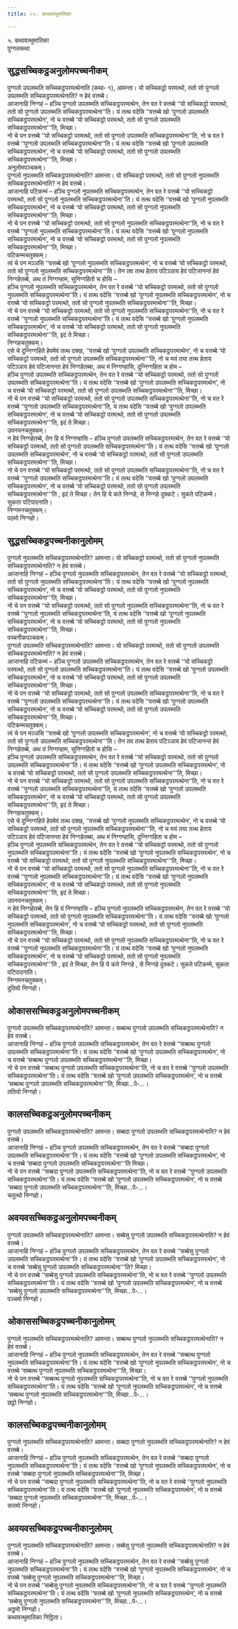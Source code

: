 ```yaml
---
title: ०५. कथावत्थुमातिका

---
```

५. कथावत्थुमातिका  
पुग्गलकथा  


## सुद्धसच्‍चिकट्ठअनुलोमपच्‍चनीकम्

पुग्गलो उपलब्भति सच्‍चिकट्ठपरमत्थेनाति (कथा॰ १), आमन्ता। यो सच्‍चिकट्ठो परमत्थो, ततो सो पुग्गलो उपलब्भति सच्‍चिकट्ठपरमत्थेनाति? न हेवं वत्तब्बे।  
आजानाहि निग्गहं – हञ्‍चि पुग्गलो उपलब्भति सच्‍चिकट्ठपरमत्थेन, तेन वत रे वत्तब्बे ‘‘यो सच्‍चिकट्ठो परमत्थो, ततो सो पुग्गलो उपलब्भति सच्‍चिकट्ठपरमत्थेना’’ति। यं तत्थ वदेसि ‘‘वत्तब्बे खो ‘पुग्गलो उपलब्भति सच्‍चिकट्ठपरमत्थेन’, नो च वत्तब्बे ‘यो सच्‍चिकट्ठो परमत्थो, ततो सो पुग्गलो उपलब्भति सच्‍चिकट्ठपरमत्थेना’’’ति, मिच्छा।  
नो चे पन वत्तब्बे ‘‘यो सच्‍चिकट्ठो परमत्थो, ततो सो पुग्गलो उपलब्भति सच्‍चिकट्ठपरमत्थेना’’ति, नो च वत रे वत्तब्बे ‘‘पुग्गलो उपलब्भति सच्‍चिकट्ठपरमत्थेना’’ति। यं तत्थ वदेसि ‘‘वत्तब्बे खो ‘पुग्गलो उपलब्भति सच्‍चिकट्ठपरमत्थेन’, नो च वत्तब्बे ‘यो सच्‍चिकट्ठो परमत्थो, ततो सो पुग्गलो उपलब्भति सच्‍चिकट्ठपरमत्थेना’’’ति, मिच्छा।  
अनुलोमपञ्‍चकम्।  
पुग्गलो नुपलब्भति सच्‍चिकट्ठपरमत्थेनाति? आमन्ता। यो सच्‍चिकट्ठो परमत्थो, ततो सो पुग्गलो नुपलब्भति सच्‍चिकट्ठपरमत्थेनाति? न हेवं वत्तब्बे।  
आजानाहि पटिकम्मं – हञ्‍चि पुग्गलो नुपलब्भति सच्‍चिकट्ठपरमत्थेन, तेन वत रे वत्तब्बे ‘‘यो सच्‍चिकट्ठो परमत्थो, ततो सो पुग्गलो नुपलब्भति सच्‍चिकट्ठपरमत्थेना’’ति। यं तत्थ वदेसि ‘‘वत्तब्बे खो ‘पुग्गलो नुपलब्भति सच्‍चिकट्ठपरमत्थेन’, नो च वत्तब्बे ‘यो सच्‍चिकट्ठो परमत्थो, ततो सो पुग्गलो नुपलब्भति सच्‍चिकट्ठपरमत्थेना’’’ति, मिच्छा।  
नो चे पन वत्तब्बे ‘‘यो सच्‍चिकट्ठो परमत्थो, ततो सो पुग्गलो नुपलब्भति सच्‍चिकट्ठपरमत्थेना’’ति, नो च वत रे वत्तब्बे ‘‘पुग्गलो नुपलब्भति सच्‍चिकट्ठपरमत्थेना’’ति। यं तत्थ वदेसि ‘‘वत्तब्बे खो ‘पुग्गलो नुपलब्भति सच्‍चिकट्ठपरमत्थेन’, नो च वत्तब्बे ‘यो सच्‍चिकट्ठो परमत्थो, ततो सो पुग्गलो नुपलब्भति सच्‍चिकट्ठपरमत्थेना’’’ति, मिच्छा।  
पटिकम्मचतुक्‍कम्।  
त्वं चे पन मञ्‍ञसि ‘‘वत्तब्बे खो ‘पुग्गलो नुपलब्भति सच्‍चिकट्ठपरमत्थेन’, नो च वत्तब्बे ‘यो सच्‍चिकट्ठो परमत्थो, ततो सो पुग्गलो नुपलब्भति सच्‍चिकट्ठपरमत्थेना’’’ति। तेन तव तत्थ हेताय पटिञ्‍ञाय हेवं पटिजानन्तं हेवं निग्गहेतब्बे, अथ तं निग्गण्हाम, सुनिग्गहितो च होसि –  
हञ्‍चि पुग्गलो नुपलब्भति सच्‍चिकट्ठपरमत्थेन, तेन वत रे वत्तब्बे ‘‘यो सच्‍चिकट्ठो परमत्थो, ततो सो पुग्गलो नुपलब्भति सच्‍चिकट्ठपरमत्थेना’’ति। यं तत्थ वदेसि ‘‘वत्तब्बे खो ‘पुग्गलो नुपलब्भति सच्‍चिकट्ठपरमत्थेन’, नो च वत्तब्बे ‘यो सच्‍चिकट्ठो परमत्थो, ततो सो पुग्गलो नुपलब्भति सच्‍चिकट्ठपरमत्थेना’’’ति, मिच्छा।  
नो चे पन वत्तब्बे ‘‘यो सच्‍चिकट्ठो परमत्थो, ततो सो पुग्गलो नुपलब्भति सच्‍चिकट्ठपरमत्थेना’’ति, नो च वत रे वत्तब्बे ‘‘पुग्गलो नुपलब्भति सच्‍चिकट्ठपरमत्थेना’’ति। यं तत्थ वदेसि ‘‘वत्तब्बे खो ‘पुग्गलो नुपलब्भति सच्‍चिकट्ठपरमत्थेन’, नो च वत्तब्बे ‘यो सच्‍चिकट्ठो परमत्थो, ततो सो पुग्गलो नुपलब्भति सच्‍चिकट्ठपरमत्थेना’’’ति, इदं ते मिच्छा।  
निग्गहचतुक्‍कम्।  
एसे चे दुन्‍निग्गहिते हेवमेवं तत्थ दक्ख, ‘‘वत्तब्बे खो ‘पुग्गलो उपलब्भति सच्‍चिकट्ठपरमत्थेन’, नो च वत्तब्बे ‘यो सच्‍चिकट्ठो परमत्थो, ततो सो पुग्गलो उपलब्भति सच्‍चिकट्ठपरमत्थेना’’’ति, नो च मयं तया तत्थ हेताय पटिञ्‍ञाय हेवं पटिजानन्ता हेवं निग्गहेतब्बा, अथ मं निग्गण्हासि, दुन्‍निग्गहिता च होम –  
हञ्‍चि पुग्गलो उपलब्भति सच्‍चिकट्ठपरमत्थेन, तेन वत रे वत्तब्बे ‘‘यो सच्‍चिकट्ठो परमत्थो, ततो सो पुग्गलो उपलब्भति सच्‍चिकट्ठपरमत्थेना’’ति। यं तत्थ वदेसि ‘‘वत्तब्बे खो ‘पुग्गलो उपलब्भति सच्‍चिकट्ठपरमत्थेन’, नो च वत्तब्बे ‘यो सच्‍चिकट्ठो परमत्थो, ततो सो पुग्गलो उपलब्भति सच्‍चिकट्ठपरमत्थेना’’’ति, मिच्छा।  
नो चे पन वत्तब्बे ‘‘यो सच्‍चिकट्ठो परमत्थो, ततो सो पुग्गलो उपलब्भति सच्‍चिकट्ठपरमत्थेना’’ति, नो च वत रे वत्तब्बे ‘‘पुग्गलो उपलब्भति सच्‍चिकट्ठपरमत्थेना’’ति, यं तत्थ वदेसि ‘‘वत्तब्बे खो ‘पुग्गलो उपलब्भति सच्‍चिकट्ठपरमत्थेन’, नो च वत्तब्बे ‘यो सच्‍चिकट्ठो परमत्थो, ततो सो पुग्गलो उपलब्भति सच्‍चिकट्ठपरमत्थेना’’’ति, इदं ते मिच्छा।  
उपनयनचतुक्‍कम्।  
न हेवं निग्गहेतब्बे, तेन हि यं निग्गण्हासि – हञ्‍चि पुग्गलो उपलब्भति सच्‍चिकट्ठपरमत्थेन, तेन वत रे वत्तब्बे ‘‘यो सच्‍चिकट्ठो परमत्थो, ततो सो पुग्गलो उपलब्भति सच्‍चिकट्ठपरमत्थेना’’ति। यं तत्थ वदेसि ‘‘वत्तब्बे खो ‘पुग्गलो उपलब्भति सच्‍चिकट्ठपरमत्थेन’, नो च वत्तब्बे ‘यो सच्‍चिकट्ठो परमत्थो, ततो सो पुग्गलो उपलब्भति सच्‍चिकट्ठपरमत्थेना’’’ति, मिच्छा।  
नो चे पन वत्तब्बे ‘‘यो सच्‍चिकट्ठो परमत्थो, ततो सो पुग्गलो उपलब्भति सच्‍चिकट्ठपरमत्थेना’’ति, नो च वत रे वत्तब्बे ‘‘पुग्गलो उपलब्भति सच्‍चिकट्ठपरमत्थेना’’ति। यं तत्थ वदेसि ‘‘वत्तब्बे खो ‘पुग्गलो उपलब्भति सच्‍चिकट्ठपरमत्थेन’, नो च वत्तब्बे ‘यो सच्‍चिकट्ठो परमत्थो, ततो सो पुग्गलो उपलब्भति सच्‍चिकट्ठपरमत्थेना’’’ति , इदं ते मिच्छा। तेन हि ये कते निग्गहे, से निग्गहे दुक्‍कटे। सुकते पटिकम्मे। सुकता पटिपादनाति।  
निग्गमनचतुक्‍कम्।  
पठमो निग्गहो।  


## सुद्धसच्‍चिकट्ठपच्‍चनीकानुलोमम्

पुग्गलो नुपलब्भति सच्‍चिकट्ठपरमत्थेनाति? आमन्ता। यो सच्‍चिकट्ठो परमत्थो, ततो सो पुग्गलो नुपलब्भति सच्‍चिकट्ठपरमत्थेनाति? न हेवं वत्तब्बे।  
आजानाहि निग्गहं – हञ्‍चि पुग्गलो नुपलब्भति सच्‍चिकट्ठपरमत्थेन, तेन वत रे वत्तब्बे ‘‘यो सच्‍चिकट्ठो परमत्थो, ततो सो पुग्गलो नुपलब्भति सच्‍चिकट्ठपरमत्थेना’’ति। यं तत्थ वदेसि ‘‘वत्तब्बे खो ‘पुग्गलो नुपलब्भति सच्‍चिकट्ठपरमत्थेन’, नो च वत्तब्बे ‘यो सच्‍चिकट्ठो परमत्थो, ततो सो पुग्गलो नुपलब्भति सच्‍चिकट्ठपरमत्थेना’’’ति, मिच्छा।  
नो चे पन वत्तब्बे ‘‘यो सच्‍चिकट्ठो परमत्थो, ततो सो पुग्गलो नुपलब्भति सच्‍चिकट्ठपरमत्थेना’’ति, नो च वत रे वत्तब्बे ‘‘पुग्गलो नुपलब्भति सच्‍चिकट्ठपरमत्थेना’’ति, यं तत्थ वदेसि ‘‘वत्तब्बे खो ‘पुग्गलो नुपलब्भति सच्‍चिकट्ठपरमत्थेन’, नो च वत्तब्बे ‘यो सच्‍चिकट्ठो परमत्थो, ततो सो पुग्गलो नुपलब्भति सच्‍चिकट्ठपरमत्थेना’’’ति, मिच्छा।  
पच्‍चनीकपञ्‍चकम्।  
पुग्गलो उपलब्भति सच्‍चिकट्ठपरमत्थेनाति? आमन्ता। यो सच्‍चिकट्ठो परमत्थो, ततो सो पुग्गलो उपलब्भति सच्‍चिकट्ठपरमत्थेनाति? न हेवं वत्तब्बे।  
आजानाहि पटिकम्मं – हञ्‍चि पुग्गलो उपलब्भति सच्‍चिकट्ठपरमत्थेन, तेन वत रे वत्तब्बे ‘‘यो सच्‍चिकट्ठो परमत्थो, ततो सो पुग्गलो उपलब्भति सच्‍चिकट्ठपरमत्थेना’’ति। यं तत्थ वदेसि ‘‘वत्तब्बे खो ‘पुग्गलो उपलब्भति सच्‍चिकट्ठपरमत्थेन’, नो च वत्तब्बे ‘यो सच्‍चिकट्ठो परमत्थो, ततो सो पुग्गलो उपलब्भति सच्‍चिकट्ठपरमत्थेना’’’ति, मिच्छा।  
नो चे पन वत्तब्बे ‘‘यो सच्‍चिकट्ठो परमत्थो, ततो सो पुग्गलो उपलब्भति सच्‍चिकट्ठपरमत्थेना’’ति, नो च वत रे वत्तब्बे ‘‘पुग्गलो उपलब्भति सच्‍चिकट्ठपरमत्थेना’’ति। यं तत्थ वदेसि ‘‘वत्तब्बे खो ‘पुग्गलो उपलब्भति सच्‍चिकट्ठपरमत्थेन’, नो च वत्तब्बे ‘यो सच्‍चिकट्ठो परमत्थो, ततो सो पुग्गलो उपलब्भति सच्‍चिकट्ठपरमत्थेना’’’ति, मिच्छा।  
पटिकम्मचतुक्‍कम्।  
त्वं चे पन मञ्‍ञसि ‘‘वत्तब्बे खो ‘पुग्गलो उपलब्भति सच्‍चिकट्ठपरमत्थेन’, नो च वत्तब्बे ‘यो सच्‍चिकट्ठो परमत्थो, ततो सो पुग्गलो उपलब्भति सच्‍चिकट्ठपरमत्थेना’’’ति। तेन तव तत्थ हेताय पटिञ्‍ञाय हेवं पटिजानन्तं हेवं निग्गहेतब्बे, अथ तं निग्गण्हाम, सुनिग्गहितो च होसि –  
हञ्‍चि पुग्गलो उपलब्भति सच्‍चिकट्ठपरमत्थेन, तेन वत रे वत्तब्बे ‘‘यो सच्‍चिकट्ठो परमत्थो, ततो सो पुग्गलो उपलब्भति सच्‍चिकट्ठपरमत्थेना’’ति। यं तत्थ वदेसि ‘‘वत्तब्बे खो ‘पुग्गलो उपलब्भति सच्‍चिकट्ठपरमत्थेन’, नो च वत्तब्बे ‘यो सच्‍चिकट्ठो परमत्थो, ततो सो पुग्गलो उपलब्भति सच्‍चिकट्ठपरमत्थेना’’’ति, मिच्छा।  
नो चे पन वत्तब्बे ‘‘यो सच्‍चिकट्ठो परमत्थो, ततो सो पुग्गलो उपलब्भति सच्‍चिकट्ठपरमत्थेना’’ति, नो च वत रे वत्तब्बे ‘‘पुग्गलो उपलब्भति सच्‍चिकट्ठपरमत्थेना’’ति, यं तत्थ वदेसि ‘‘वत्तब्बे खो ‘पुग्गलो उपलब्भति सच्‍चिकट्ठपरमत्थेन’, नो च वत्तब्बे ‘यो सच्‍चिकट्ठो परमत्थो, ततो सो पुग्गलो उपलब्भति सच्‍चिकट्ठपरमत्थेना’’’ति, इदं ते मिच्छा।  
निग्गहचतुक्‍कम्।  
एसे चे दुन्‍निग्गहिते हेवमेवं तत्थ दक्ख, ‘‘वत्तब्बे खो ‘पुग्गलो नुपलब्भति सच्‍चिकट्ठपरमत्थेन’, नो च वत्तब्बे ‘यो सच्‍चिकट्ठो परमत्थो, ततो सो पुग्गलो नुपलब्भति सच्‍चिकट्ठपरमत्थेना’’’ति, नो च मयं तया तत्थ हेताय पटिञ्‍ञाय हेवं पटिजानन्ता हेवं निग्गहेतब्बा, अथ मं निग्गण्हासि, दुन्‍निग्गहिता च होम –  
हञ्‍चि पुग्गलो नुपलब्भति सच्‍चिकट्ठपरमत्थेन, तेन वत रे वत्तब्बे ‘‘यो सच्‍चिकट्ठो परमत्थो, ततो सो पुग्गलो नुपलब्भति सच्‍चिकट्ठपरमत्थेना’’ति। यं तत्थ वदेसि ‘‘वत्तब्बे खो ‘पुग्गलो नुपलब्भति सच्‍चिकट्ठपरमत्थेन’, नो च वत्तब्बे ‘यो सच्‍चिकट्ठो परमत्थो, ततो सो पुग्गलो नुपलब्भति सच्‍चिकट्ठपरमत्थेना’’’ति, मिच्छा।  
नो चे पन वत्तब्बे ‘‘यो सच्‍चिकट्ठो परमत्थो, ततो सो पुग्गलो नुपलब्भति सच्‍चिकट्ठपरमत्थेना’’ति, नो च वत रे वत्तब्बे ‘‘पुग्गलो नुपलब्भति सच्‍चिकट्ठपरमत्थेना’’ति। यं तत्थ वदेसि ‘‘वत्तब्बे खो ‘पुग्गलो नुपलब्भति सच्‍चिकट्ठपरमत्थेन’, नो च वत्तब्बे ‘यो सच्‍चिकट्ठो परमत्थो, ततो सो पुग्गलो नुपलब्भति सच्‍चिकट्ठपरमत्थेना’’’ति, इदं ते मिच्छा।  
उपनयनचतुक्‍कम्।  
न हेवं निग्गहेतब्बे, तेन हि यं निग्गण्हासि – हञ्‍चि पुग्गलो नुपलब्भति सच्‍चिकट्ठपरमत्थेन, तेन वत रे वत्तब्बे ‘‘यो सच्‍चिकट्ठो परमत्थो, ततो सो पुग्गलो नुपलब्भति सच्‍चिकट्ठपरमत्थेना’’ति। यं तत्थ वदेसि ‘‘वत्तब्बे खो ‘पुग्गलो नुपलब्भति सच्‍चिकट्ठपरमत्थेन’, नो च वत्तब्बे ‘यो सच्‍चिकट्ठो परमत्थो, ततो सो पुग्गलो नुपलब्भति सच्‍चिकट्ठपरमत्थेना’’’ति, मिच्छा।  
नो चे पन वत्तब्बे ‘‘यो सच्‍चिकट्ठो परमत्थो, ततो सो पुग्गलो नुपलब्भति सच्‍चिकट्ठपरमत्थेना’’ति, नो च वत रे वत्तब्बे ‘‘पुग्गलो नुपलब्भति सच्‍चिकट्ठपरमत्थेना’’ति। यं तत्थ वदेसि ‘‘वत्तब्बे खो ‘पुग्गलो नुपलब्भति सच्‍चिकट्ठपरमत्थेन’, नो च वत्तब्बे ‘यो सच्‍चिकट्ठो परमत्थो, ततो सो पुग्गलो नुपलब्भति सच्‍चिकट्ठपरमत्थेना’’’ति , इदं ते मिच्छा, तेन हि ये कते निग्गहे , से निग्गहे दुक्‍कटे। सुकते पटिकम्मे, सुकता पटिपादनाति।  
निग्गमनचतुक्‍कम्।  
दुतियो निग्गहो।  


## ओकाससच्‍चिकट्ठअनुलोमपच्‍चनीकम्

पुग्गलो उपलब्भति सच्‍चिकट्ठपरमत्थेनाति? आमन्ता। सब्बत्थ पुग्गलो उपलब्भति सच्‍चिकट्ठपरमत्थेनाति? न हेवं वत्तब्बे।  
आजानाहि निग्गहं – हञ्‍चि पुग्गलो उपलब्भति सच्‍चिकट्ठपरमत्थेन, तेन वत रे वत्तब्बे ‘‘सब्बत्थ पुग्गलो उपलब्भति सच्‍चिकट्ठपरमत्थेना’’ति। यं तत्थ वदेसि ‘‘वत्तब्बे खो ‘पुग्गलो उपलब्भति सच्‍चिकट्ठपरमत्थेन’, नो च वत्तब्बे ‘सब्बत्थ पुग्गलो उपलब्भति सच्‍चिकट्ठपरमत्थेना’’’ति, मिच्छा।  
नो चे पन वत्तब्बे ‘‘सब्बत्थ पुग्गलो उपलब्भति सच्‍चिकट्ठपरमत्थेना’’ति, नो च वत रे वत्तब्बे ‘‘पुग्गलो उपलब्भति सच्‍चिकट्ठपरमत्थेना’’ति। यं तत्थ वदेसि ‘‘वत्तब्बे खो ‘पुग्गलो उपलब्भति सच्‍चिकट्ठपरमत्थेन’, नो च वत्तब्बे ‘सब्बत्थ पुग्गलो उपलब्भति सच्‍चिकट्ठपरमत्थेना’’’ति, मिच्छा…पे॰…।  
ततियो निग्गहो।  


## कालसच्‍चिकट्ठअनुलोमपच्‍चनीकम्

पुग्गलो उपलब्भति सच्‍चिकट्ठपरमत्थेनाति? आमन्ता। सब्बदा पुग्गलो उपलब्भति सच्‍चिकट्ठपरमत्थेनाति? न हेवं वत्तब्बे।  
आजानाहि निग्गहं – हञ्‍चि पुग्गलो उपलब्भति सच्‍चिकट्ठपरमत्थेन, तेन वत रे वत्तब्बे ‘‘सब्बदा पुग्गलो उपलब्भति सच्‍चिकट्ठपरमत्थेना’’ति। यं तत्थ वदेसि ‘‘वत्तब्बे खो ‘पुग्गलो उपलब्भति सच्‍चिकट्ठपरमत्थेन’, नो च वत्तब्बे ‘सब्बदा पुग्गलो उपलब्भति सच्‍चिकट्ठपरमत्थेना’’’ति मिच्छा।  
नो चे पन वत्तब्बे ‘‘सब्बदा पुग्गलो उपलब्भति सच्‍चिकट्ठपरमत्थेना’’ति, नो च वत रे वत्तब्बे ‘‘पुग्गलो उपलब्भति सच्‍चिकट्ठपरमत्थेना’’ति। यं तत्थ वदेसि ‘‘वत्तब्बे खो ‘पुग्गलो उपलब्भति सच्‍चिकट्ठपरमत्थेन’, नो च वत्तब्बे ‘सब्बदा पुग्गलो उपलब्भति सच्‍चिकट्ठपरमत्थेना’’’ति, मिच्छा…पे॰…।  
चतुत्थो निग्गहो।  


## अवयवसच्‍चिकट्ठअनुलोमपच्‍चनीकम्

पुग्गलो उपलब्भति सच्‍चिकट्ठपरमत्थेनाति? आमन्ता। सब्बेसु पुग्गलो उपलब्भति सच्‍चिकट्ठपरमत्थेनाति? न हेवं वत्तब्बे।  
आजानाहि निग्गहं – हञ्‍चि पुग्गलो उपलब्भति सच्‍चिकट्ठपरमत्थेन, तेन वत रे वत्तब्बे ‘‘सब्बेसु पुग्गलो उपलब्भति सच्‍चिकट्ठपरमत्थेना’’ति। यं तत्थ वदेसि ‘‘वत्तब्बे खो ‘पुग्गलो उपलब्भति सच्‍चिकट्ठपरमत्थेन’, नो च वत्तब्बे ‘सब्बेसु पुग्गलो उपलब्भति सच्‍चिकट्ठपरमत्थेना’’’ति? मिच्छा।  
नो चे पन वत्तब्बे ‘‘सब्बेसु पुग्गलो उपलब्भति सच्‍चिकट्ठपरमत्थेना’’ति, नो च वत रे वत्तब्बे ‘‘पुग्गलो उपलब्भति सच्‍चिकट्ठपरमत्थेना’’ति। यं तत्थ वदेसि ‘‘वत्तब्बे खो ‘पुग्गलो उपलब्भति सच्‍चिकट्ठपरमत्थेन’, नो च वत्तब्बे ‘सब्बेसु पुग्गलो उपलब्भति सच्‍चिकट्ठपरमत्थेना’’’ति, मिच्छा…पे॰…।  
पञ्‍चमो निग्गहो।  


## ओकाससच्‍चिकट्ठपच्‍चनीकानुलोमम्

पुग्गलो नुपलब्भति सच्‍चिकट्ठपरमत्थेनाति? आमन्ता। सब्बत्थ पुग्गलो नुपलब्भति सच्‍चिकट्ठपरमत्थेनाति? न हेवं वत्तब्बे।  
आजानाहि निग्गहं – हञ्‍चि पुग्गलो नुपलब्भति सच्‍चिकट्ठपरमत्थेन, तेन वत रे वत्तब्बे ‘‘सब्बत्थ पुग्गलो नुपलब्भति सच्‍चिकट्ठपरमत्थेना’’ति। यं तत्थ वदेसि ‘‘वत्तब्बे खो ‘पुग्गलो नुपलब्भति सच्‍चिकट्ठपरमत्थेन’, नो च वत्तब्बे ‘सब्बत्थ पुग्गलो नुपलब्भति सच्‍चिकट्ठपरमत्थेना’’’ति, मिच्छा।  
नो चे पन वत्तब्बे ‘‘सब्बत्थ पुग्गलो नुपलब्भति सच्‍चिकट्ठपरमत्थेना’’ति, नो च वत रे वत्तब्बे ‘‘पुग्गलो नुपलब्भति सच्‍चिकट्ठपरमत्थेना’’ति। यं तत्थ वदेसि ‘‘वत्तब्बे खो ‘पुग्गलो नुपलब्भति सच्‍चिकट्ठपरमत्थेन’, नो च वत्तब्बे ‘सब्बत्थ पुग्गलो नुपलब्भति सच्‍चिकट्ठपरमत्थेना’’’ति, मिच्छा…पे॰…।  
छट्ठो निग्गहो।  


## कालसच्‍चिकट्ठपच्‍चनीकानुलोमम्

पुग्गलो नुपलब्भति सच्‍चिकट्ठपरमत्थेनाति? आमन्ता। सब्बदा पुग्गलो नुपलब्भति सच्‍चिकट्ठपरमत्थेनाति? न हेवं वत्तब्बे।  
आजानाहि निग्गहं – हञ्‍चि पुग्गलो नुपलब्भति सच्‍चिकट्ठपरमत्थेन, तेन वत रे वत्तब्बे ‘‘सब्बदा पुग्गलो नुपलब्भति सच्‍चिकट्ठपरमत्थेना’’ति। यं तत्थ वदेसि ‘‘वत्तब्बे खो ‘पुग्गलो नुपलब्भति सच्‍चिकट्ठपरमत्थेन’, नो च वत्तब्बे ‘सब्बदा पुग्गलो नुपलब्भति सच्‍चिकट्ठपरमत्थेना’’’ति, मिच्छा।  
नो चे पन वत्तब्बे ‘‘सब्बदा पुग्गलो नुपलब्भति सच्‍चिकट्ठपरमत्थेना’’ति, नो च वत रे वत्तब्बे ‘‘पुग्गलो नुपलब्भति सच्‍चिकट्ठपरमत्थेना’’ति। यं तत्थ वदेसि ‘‘वत्तब्बे खो ‘पुग्गलो नुपलब्भति सच्‍चिकट्ठपरमत्थेन’, नो च वत्तब्बे ‘सब्बदा पुग्गलो नुपलब्भति सच्‍चिकट्ठपरमत्थेना’’’ति, मिच्छा…पे॰…।  
सत्तमो निग्गहो।  


## अवयवसच्‍चिकट्ठपच्‍चनीकानुलोमम्

पुग्गलो नुपलब्भति सच्‍चिकट्ठपरमत्थेनाति? आमन्ता। सब्बेसु पुग्गलो नुपलब्भति सच्‍चिकट्ठपरमत्थेनाति? न हेवं वत्तब्बे।  
आजानाहि निग्गहं – हञ्‍चि पुग्गलो नुपलब्भति सच्‍चिकट्ठपरमत्थेन, तेन वत रे वत्तब्बे ‘‘सब्बेसु पुग्गलो नुपलब्भति सच्‍चिकट्ठपरमत्थेना’’ति। यं तत्थ वदेसि ‘‘वत्तब्बे खो ‘पुग्गलो नुपलब्भति सच्‍चिकट्ठपरमत्थेन’, नो च वत्तब्बे ‘सब्बेसु पुग्गलो नुपलब्भति सच्‍चिकट्ठपरमत्थेना’’’ति, मिच्छा।  
नो चे पन वत्तब्बे ‘‘सब्बेसु पुग्गलो नुपलब्भति सच्‍चिकट्ठपरमत्थेना’’ति, नो च वत रे वत्तब्बे ‘‘पुग्गलो नुपलब्भति सच्‍चिकट्ठपरमत्थेना’’ति। यं तत्थ वदेसि ‘‘वत्तब्बे खो ‘पुग्गलो नुपलब्भति सच्‍चिकट्ठपरमत्थेन’, नो च वत्तब्बे ‘सब्बेसु पुग्गलो नुपलब्भति सच्‍चिकट्ठपरमत्थेना’’’ति, मिच्छा…पे॰…।  
अट्ठमो निग्गहो।  
कथावत्थुमातिका निट्ठिता।  